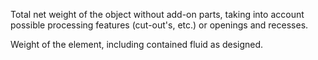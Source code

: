 Total net weight of the object without add-on parts, taking into account possible processing features (cut-out's, etc.) or openings and recesses.

Weight of the element, including contained fluid as designed.
